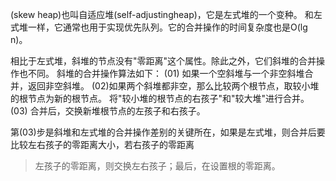 (skew heap)也叫自适应堆(self-adjustingheap)，它是左式堆的一个变种。
和左式堆一样，它通常也用于实现优先队列。它的合并操作的时间复杂度也是O(lg n)。

相比于左式堆，斜堆的节点没有"零距离"这个属性。除此之外，它们斜堆的合并操作也不同。
斜堆的合并操作算法如下：
(01) 如果一个空斜堆与一个非空斜堆合并，返回非空斜堆。
(02)如果两个斜堆都非空，那么比较两个根节点，取较小堆的根节点为新的根节点。
将"较小堆的根节点的右孩子"和"较大堆"进行合并。
(03) 合并后，交换新堆根节点的左孩子和右孩子。
        
第(03)步是斜堆和左式堆的合并操作差别的关键所在，如果是左式堆，则合并后要比较左右孩子的零距离大小，若右孩子的零距离
> 左孩子的零距离，则交换左右孩子；最后，在设置根的零距离。

